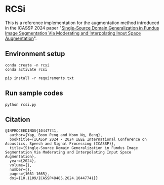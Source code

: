 # RCSi

This is a reference implementation for the augmentation method introduced in the ICASSP 2024 paper "[Single-Source Domain Generalization in Fundus Image Segmentation Via Moderating and Interpolating Input Space Augmentation](https://ieeexplore.ieee.org/abstract/document/10447741)".

## Environment setup
```
conda create -n rcsi 
conda activate rcsi

pip install -r requirements.txt
```

## Run sample codes
```
python rcsi.py
```

## Citation
```
@INPROCEEDINGS{10447741,
  author={Yap, Boon Peng and Koon Ng, Beng},
  booktitle={ICASSP 2024 - 2024 IEEE International Conference on Acoustics, Speech and Signal Processing (ICASSP)}, 
  title={Single-Source Domain Generalization in Fundus Image Segmentation Via Moderating and Interpolating Input Space Augmentation}, 
  year={2024},
  volume={},
  number={},
  pages={1661-1665},
  doi={10.1109/ICASSP48485.2024.10447741}}
```
